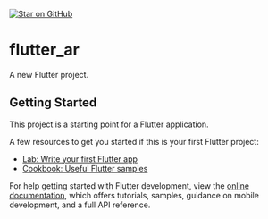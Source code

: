 [![Star on GitHub](https://img.shields.io/github/stars/kauemurakami/flutter_AR.svg?style=flat&logo=github&colorB=deeppink&label=stars)](https://github.com/kauemurakami/flutter_AR) 

# flutter_ar

A new Flutter project.

## Getting Started

This project is a starting point for a Flutter application.

A few resources to get you started if this is your first Flutter project:

- [Lab: Write your first Flutter app](https://docs.flutter.dev/get-started/codelab)
- [Cookbook: Useful Flutter samples](https://docs.flutter.dev/cookbook)

For help getting started with Flutter development, view the
[online documentation](https://docs.flutter.dev/), which offers tutorials,
samples, guidance on mobile development, and a full API reference.
